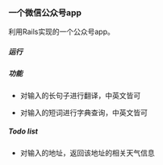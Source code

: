 ### 一个微信公众号app

利用Rails实现的一个公众号app。

##### 运行

##### 功能

* 对输入的长句子进行翻译，中英文皆可

* 对输入的短词进行字典查询，中英文皆可

##### Todo list

* 对输入的地址，返回该地址的相关天气信息
